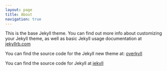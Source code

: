 ```yaml
---
layout: page
title: About
navigation: true
---
```


This is the base Jekyll theme. You can find out more info about customizing your Jekyll theme, as well as basic Jekyll usage documentation at [jekyllrb.com](http://jekyllrb.com/)

You can find the source code for the Jekyll new theme at:
[overkyll](https://github.com/bertrandkeller/overkyll-jekyll-theme)

You can find the source code for Jekyll at
[jekyll](https://github.com/jekyll/jekyll)
